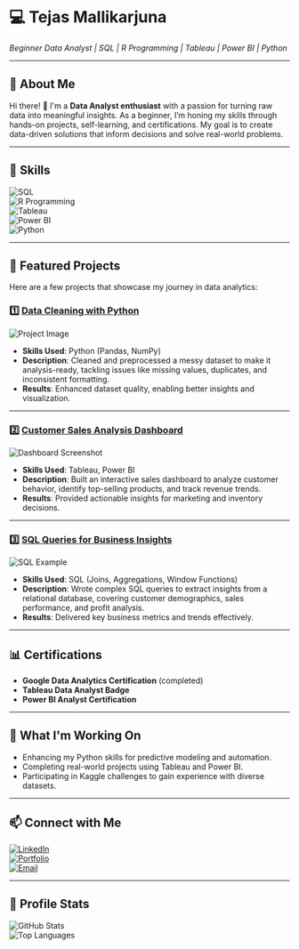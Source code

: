 # 💻 **Tejas Mallikarjuna**  
*Beginner Data Analyst | SQL | R Programming | Tableau | Power BI | Python*  

---

## 🌟 **About Me**  
Hi there! 👋 I'm a **Data Analyst enthusiast** with a passion for turning raw data into meaningful insights. As a beginner, I’m honing my skills through hands-on projects, self-learning, and certifications. My goal is to create data-driven solutions that inform decisions and solve real-world problems.  

---

## 🔧 **Skills**  
![SQL](https://img.shields.io/badge/SQL-Intermediate-blue?style=flat&logo=MySQL)  
![R Programming](https://img.shields.io/badge/R%20Programming-Beginner-blue?style=flat&logo=R)  
![Tableau](https://img.shields.io/badge/Tableau-Dashboard%20Design-orange?style=flat&logo=Tableau)  
![Power BI](https://img.shields.io/badge/Power%20BI-Data%20Visualization-yellow?style=flat&logo=Power-BI)  
![Python](https://img.shields.io/badge/Python-Data%20Analysis-green?style=flat&logo=Python)  

---

## 📂 **Featured Projects**  
Here are a few projects that showcase my journey in data analytics:  

### 1️⃣ **[Data Cleaning with Python](https://github.com/yourusername/Data-Cleaning-Project)**  
![Project Image](https://via.placeholder.com/600x300.png?text=Data+Cleaning+Example)  
- **Skills Used**: Python (Pandas, NumPy)  
- **Description**: Cleaned and preprocessed a messy dataset to make it analysis-ready, tackling issues like missing values, duplicates, and inconsistent formatting.  
- **Results**: Enhanced dataset quality, enabling better insights and visualization.  

---

### 2️⃣ **[Customer Sales Analysis Dashboard](https://github.com/yourusername/Sales-Dashboard)**  
![Dashboard Screenshot](https://via.placeholder.com/600x300.png?text=Sales+Dashboard+Example)  
- **Skills Used**: Tableau, Power BI  
- **Description**: Built an interactive sales dashboard to analyze customer behavior, identify top-selling products, and track revenue trends.  
- **Results**: Provided actionable insights for marketing and inventory decisions.  

---

### 3️⃣ **[SQL Queries for Business Insights](https://github.com/yourusername/SQL-Business-Queries)**  
![SQL Example](https://via.placeholder.com/600x300.png?text=SQL+Queries+Example)  
- **Skills Used**: SQL (Joins, Aggregations, Window Functions)  
- **Description**: Wrote complex SQL queries to extract insights from a relational database, covering customer demographics, sales performance, and profit analysis.  
- **Results**: Delivered key business metrics and trends effectively.  

---

## 📊 **Certifications**  
- **Google Data Analytics Certification** (completed)  
- **Tableau Data Analyst Badge**  
- **Power BI Analyst Certification**  

---

## 🚀 **What I'm Working On**  
- Enhancing my Python skills for predictive modeling and automation.  
- Completing real-world projects using Tableau and Power BI.  
- Participating in Kaggle challenges to gain experience with diverse datasets.  

---

## 📫 **Connect with Me**  
[![LinkedIn](https://img.shields.io/badge/LinkedIn-Connect-blue?style=flat&logo=LinkedIn)](https://linkedin.com/in/yourprofile)  
[![Portfolio](https://img.shields.io/badge/Portfolio-Visit-green?style=flat&logo=About.me)](https://yourportfolio.com)  
[![Email](https://img.shields.io/badge/Email-Send-orange?style=flat&logo=Gmail)](mailto:yourname@gmail.com)  

---

## 🎯 **Profile Stats**  
![GitHub Stats](https://github-readme-stats.vercel.app/api?username=yourusername&show_icons=true&theme=radical)  
![Top Languages](https://github-readme-stats.vercel.app/api/top-langs/?username=yourusername&layout=compact&theme=radical)  
